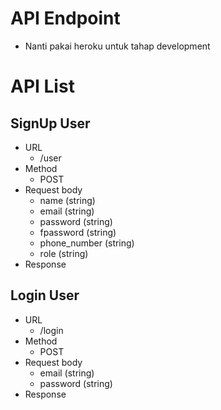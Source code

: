 # API Endpoint
- Nanti pakai heroku untuk tahap development

# API List

## SignUp User
- URL
  - /user
- Method
  - POST
- Request body
  - name (string)
  - email (string)
  - password (string)
  - fpassword (string)
  - phone_number (string)
  - role (string)
- Response 

## Login User
- URL
  - /login
- Method
  - POST
- Request body
  - email (string)
  - password (string)
- Response


